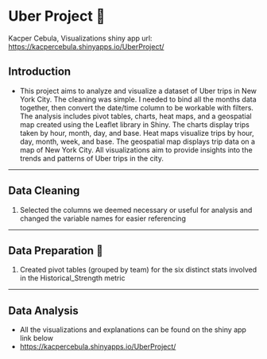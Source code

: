# Uber Project :car:

Kacper Cebula, Visualizations shiny app url:
https://kacpercebula.shinyapps.io/UberProject/

## Introduction
- This project aims to analyze and visualize a dataset of Uber trips in New York City. The cleaning was simple. I needed to bind all the months data together, then convert the date/time column to be workable with filters. The analysis includes pivot tables, charts, heat maps, and a geospatial map created using the Leaflet library in Shiny. The charts display trips taken by hour, month, day, and base. Heat maps visualize trips by hour, day, month, week, and base. The geospatial map displays trip data on a map of New York City. All visualizations aim to provide insights into the trends and patterns of Uber trips in the city.
---

## Data Cleaning 
1. Selected the columns we deemed necessary or useful for analysis and changed the variable names for easier referencing

---

## Data Preparation :hammer:
1. Created pivot tables (grouped by team) for the six distinct stats involved in the Historical_Strength metric

---

## Data Analysis
- All the visualizations and explanations can be found on the shiny app link below
- https://kacpercebula.shinyapps.io/UberProject/

